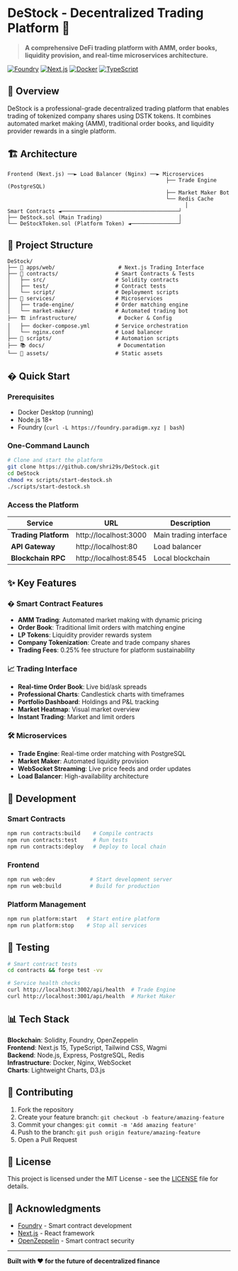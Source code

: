 # DeStock - Decentralized Trading Platform 🚀

> **A comprehensive DeFi trading platform with AMM, order books, liquidity provision, and real-time microservices architecture.**

[![Foundry](https://img.shields.io/badge/Built%20with-Foundry-FFDB1C.svg)](https://getfoundry.sh/)
[![Next.js](https://img.shields.io/badge/Next.js-15.0-black)](https://nextjs.org/)
[![Docker](https://img.shields.io/badge/Docker-Containerized-blue)](https://www.docker.com/)
[![TypeScript](https://img.shields.io/badge/TypeScript-5.0-blue)](https://www.typescriptlang.org/)

## 🌟 Overview

DeStock is a professional-grade decentralized trading platform that enables trading of tokenized company shares using DSTK tokens. It combines automated market making (AMM), traditional order books, and liquidity provider rewards in a single platform.

## 🏗️ Architecture

```
Frontend (Next.js) ──► Load Balancer (Nginx) ──► Microservices
                                                  ├── Trade Engine (PostgreSQL)
                                                  ├── Market Maker Bot
                                                  └── Redis Cache
                                                        │
Smart Contracts ◄─────────────────────────────────────┘
├── DeStock.sol (Main Trading)                        │
└── DeStockToken.sol (Platform Token) ◄───────────────┘
```

## 📁 Project Structure

```
DeStock/
├── 📱 apps/web/                    # Next.js Trading Interface
├── 🔗 contracts/                  # Smart Contracts & Tests
│   ├── src/                      # Solidity contracts
│   ├── test/                     # Contract tests
│   └── script/                   # Deployment scripts
├── 🐳 services/                   # Microservices
│   ├── trade-engine/             # Order matching engine
│   └── market-maker/             # Automated trading bot
├── 🏗️ infrastructure/             # Docker & Config
│   ├── docker-compose.yml        # Service orchestration
│   └── nginx.conf                # Load balancer
├── 📜 scripts/                    # Automation scripts
├── 📚 docs/                       # Documentation
└── 🎨 assets/                     # Static assets
```

## � Quick Start

### Prerequisites
- Docker Desktop (running)
- Node.js 18+
- Foundry (`curl -L https://foundry.paradigm.xyz | bash`)

### One-Command Launch
```bash
# Clone and start the platform
git clone https://github.com/shri29s/DeStock.git
cd DeStock
chmod +x scripts/start-destock.sh
./scripts/start-destock.sh
```

### Access the Platform
| Service | URL | Description |
|---------|-----|-------------|
| **Trading Platform** | http://localhost:3000 | Main trading interface |
| **API Gateway** | http://localhost:80 | Load balancer |
| **Blockchain RPC** | http://localhost:8545 | Local blockchain |

## ✨ Key Features

### �️ Smart Contract Features
- **AMM Trading**: Automated market making with dynamic pricing
- **Order Book**: Traditional limit orders with matching engine  
- **LP Tokens**: Liquidity provider rewards system
- **Company Tokenization**: Create and trade company shares
- **Trading Fees**: 0.25% fee structure for platform sustainability

### 📈 Trading Interface
- **Real-time Order Book**: Live bid/ask spreads
- **Professional Charts**: Candlestick charts with timeframes
- **Portfolio Dashboard**: Holdings and P&L tracking
- **Market Heatmap**: Visual market overview
- **Instant Trading**: Market and limit orders

### 🛠️ Microservices
- **Trade Engine**: Real-time order matching with PostgreSQL
- **Market Maker**: Automated liquidity provision
- **WebSocket Streaming**: Live price feeds and order updates
- **Load Balancer**: High-availability architecture

## 🔧 Development

### Smart Contracts
```bash
npm run contracts:build    # Compile contracts
npm run contracts:test     # Run tests  
npm run contracts:deploy   # Deploy to local chain
```

### Frontend
```bash
npm run web:dev           # Start development server
npm run web:build         # Build for production
```

### Platform Management
```bash
npm run platform:start   # Start entire platform
npm run platform:stop    # Stop all services
```

## 🧪 Testing

```bash
# Smart contract tests
cd contracts && forge test -vv

# Service health checks
curl http://localhost:3002/api/health  # Trade Engine
curl http://localhost:3001/api/health  # Market Maker
```

## 📊 Tech Stack

**Blockchain**: Solidity, Foundry, OpenZeppelin  
**Frontend**: Next.js 15, TypeScript, Tailwind CSS, Wagmi  
**Backend**: Node.js, Express, PostgreSQL, Redis  
**Infrastructure**: Docker, Nginx, WebSocket  
**Charts**: Lightweight Charts, D3.js  

## 🤝 Contributing

1. Fork the repository
2. Create your feature branch: `git checkout -b feature/amazing-feature`
3. Commit your changes: `git commit -m 'Add amazing feature'`
4. Push to the branch: `git push origin feature/amazing-feature`
5. Open a Pull Request

## 📄 License

This project is licensed under the MIT License - see the [LICENSE](LICENSE) file for details.

## 🙏 Acknowledgments

- [Foundry](https://getfoundry.sh/) - Smart contract development
- [Next.js](https://nextjs.org/) - React framework
- [OpenZeppelin](https://openzeppelin.com/) - Smart contract security

---

**Built with ❤️ for the future of decentralized finance**
